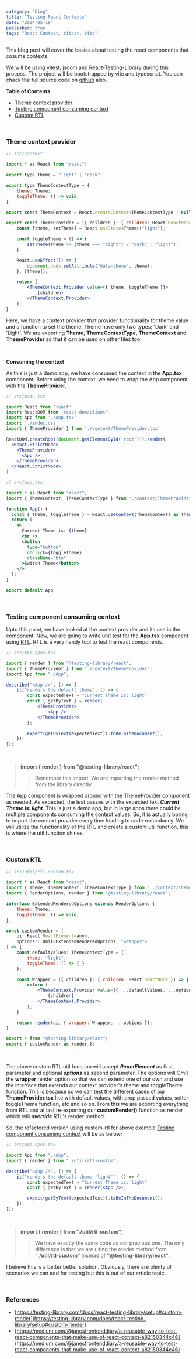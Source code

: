 ```yaml
---
category: "blog"
title: "Testing React Contexts"
date: "2024-05-19"
published: true
tags: "React Context, Vitest, Vite"
---
```



This blog post will cover the basics about testing the react components that cosume contexts.

We will be using vitest, jsdom and React-Testing-Library during this process. The project will be bootstrapped by vite and typescript. You can check the full source code on [github](https://github.com/buddhagrg/react-theme-context) also.

**Table of Contents**
- [Theme context provider](#theme-context-provider)
- [Testing component consuming context](#testing-component-consuming-context)
- [Custom RTL](#custom-rtl)

&nbsp;

### Theme context provider
```jsx
// src/context

import * as React from "react";

export type Theme = "light" | "dark";

export type ThemeContextType = {
    theme: Theme;
    toggleTheme: () => void;
};

export const ThemeContext = React.createContext<ThemeContextType | null>(null);

export const ThemeProvider = ({ children }: { children: React.ReactNode }) => {
    const [theme, setTheme] = React.useState<Theme>("light");

    const toggleTheme = () => {
        setTheme(theme => (theme === "light") ? "dark" : "light");
    }

    React.useEffect(() => {
        document.body.setAttribute("data-theme", theme);
    }, [theme]);

    return (
        <ThemeContext.Provider value={{ theme, toggleTheme }}>
            {children}
        </ThemeContext.Provider>
    );
}
```

Here, we have a context provider that provider functionality for theme value and a function to set the theme. Theme have only two types; 'Dark' and 'Light'. We are exporting **Theme**, **ThemeContextType**, **ThemeContext** and **ThemeProvider** so that it can be used on other files too.

&nbsp;

**Consuming the context**

As this is just a demo app, we have consumed the context in the **App.tsx** component. Before using the context, we need to wrap the App component with the **ThemeProvider.**

```jsx
// src/main.tsx

import React from 'react'
import ReactDOM from 'react-dom/client'
import App from './App.tsx'
import './index.css'
import { ThemeProvider } from './context/ThemeProvider.tsx'

ReactDOM.createRoot(document.getElementById('root')!).render(
  <React.StrictMode>
    <ThemeProvider>
      <App />
    </ThemeProvider>
  </React.StrictMode>,
)
```

```jsx
// src/App.tsx

import * as React from "react";
import { ThemeContext, ThemeContextType } from "./context/ThemeProvider";

function App() {
  const { theme, toggleTheme } = React.useContext(ThemeContext) as ThemeContextType;
  return (
    <>
      Current Theme is: {theme}
      <br />
      <button
        type="button"
        onClick={toggleTheme}
        className="btn"
      >Switch Theme</button>
    </>
  );
}

export default App
```

&nbsp;
### Testing component consuming context
Upto this point, we have looked at the context provider and its use in the component. Now, we are going to write unit test for the **App.tsx** component using [RTL](https://testing-library.com/). RTL is a very handy tool to test the react components.

```jsx
// src/App.spec.tsx

import { render } from "@testing-library/react";
import { ThemeProvider } from "./context/ThemeProvider";
import App from "./App";

describe("<App />", () => {
    it("renders the default theme", () => {
        const expectedText = "Current Theme is: light"
        const { getByText } = render(
            <ThemeProvider>
                <App />
            </ThemeProvider>
        );

        expect(getByText(expectedText)).toBeInTheDocument();
    });
});
```
&nbsp;
> **import { render } from "@testing-library/react";**
>
> > Remember this import. We are importing the render method from the library directly.
&nbsp;

The App component is wrapped around with the ThemeProvider component as needed. As expected, the test passes with the expected text **_Current Theme is: light_**. This is just a demo app, but in large apps there could be multiple components consuming the context values. So, it is actually boring to import the context provider every time leading to code redundancy. We will utilize the functionality of the RTL and create a custom util function, this is where the util function shines.

&nbsp;
### Custom RTL
```jsx
// src/util/rtl-custom.tsx

import * as React from "react";
import { Theme, ThemeContext, ThemeContextType } from "../context/ThemeProvider";
import { RenderOptions, render } from "@testing-library/react";

interface ExtendedRenderedOptions extends RenderOptions {
    theme: Theme;
    toggleTheme: () => void;
};

const customRender = (
    ui: React.ReactElement<any>,
    options?: Omit<ExtendedRenderedOptions, "wrapper">
) => {
    const defaultValues: ThemeContextType = {
        theme: "light",
        toggleTheme: () => { }
    };

    const Wrapper = ({ children }: { children: React.ReactNode }) => {
        return (
            <ThemeContext.Provider value={{ ...defaultValues, ...options }}>
                {children}
            </ThemeContext.Provider>
        );
    }

    return render(ui, { wrapper: Wrapper, ...options });
}

export * from "@testing-library/react";
export { customRender as render };
```

&nbsp;

The above custom RTL util function will accept **_ReactElement_** as first parameter and optional **_options_** as second parameter. The options will Omit the **wrapper** render option so that we can extend one of our own and use the interface that extends our context provider's theme and toggleTheme function. This is because so we can test the different cases of our **ThemeProvider.tsx** like with default values, with prop passed values, setter toggleTheme function, etc and so on. From this we are exporting everything from RTL and at last re-exporting our **customRender()** function as render which will **_override_** RTL's render method.

So, the refactored version using custom-rtl for above example [Testing component consuming context](#testing-component-consuming-context) will be as below;

```jsx
// src/App.spec.tsx

import App from "./App";
import { render } from "./util/rtl-custom";

describe("<App />", () => {
    it("renders the default theme 'light'", () => {
        const expectedText = "Current Theme is: light"
        const { getByText } = render(<App />);

        expect(getByText(expectedText)).toBeInTheDocument();
    });
});
```

&nbsp;
> **import { render } from "./util/rtl-custom";**
> > We have exactly the same code as our previous one. The only difference is that we are using the render method from **"./util/rtl-custom"** instead of **"@testing-library/react"**.


I believe this is a  better better solution. Obviously, there are plenty of scenarios we can add for testing but this is out of our article topic.

&nbsp;
&nbsp;

### References
- [https://testing-library.com/docs/react-testing-library/setup#custom-render](https://testing-library.com/docs/react-testing-library/setup#custom-render)
- [https://medium.com/@janesfrontenddiary/a-reusable-way-to-test-react-components-that-make-use-of-react-context-a82150344c46](https://medium.com/@janesfrontenddiary/a-reusable-way-to-test-react-components-that-make-use-of-react-context-a82150344c46)
